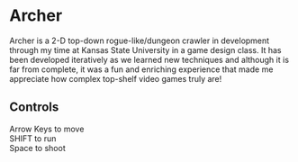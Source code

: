 # Archer
Archer is a 2-D top-down rogue-like/dungeon crawler in development through my time at Kansas State University in a game design class. It has been developed iteratively as we learned new techniques and although it is far from complete, it was a fun and enriching experience that made me appreciate how complex top-shelf video games truly are!

## Controls
Arrow Keys to move <br/>
SHIFT to run <br/>
Space to shoot <br/>
